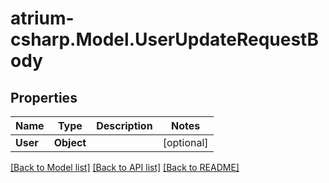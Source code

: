 # atrium-csharp.Model.UserUpdateRequestBody
## Properties

Name | Type | Description | Notes
------------ | ------------- | ------------- | -------------
**User** | **Object** |  | [optional] 

[[Back to Model list]](../README.md#documentation-for-models) [[Back to API list]](../README.md#documentation-for-api-endpoints) [[Back to README]](../README.md)


